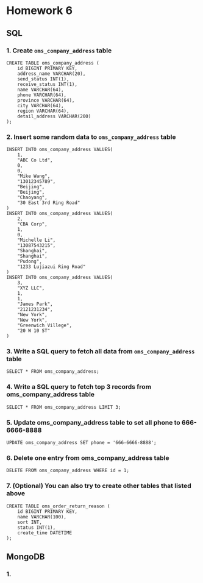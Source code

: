 # Homework 6

## SQL
### 1. Create `oms_company_address` table
```MySQL
CREATE TABLE oms_company_address (
	id BIGINT PRIMARY KEY,
    address_name VARCHAR(20),
    send_status INT(1),
    receive_status INT(1),
    name VARCHAR(64),
    phone VARCHAR(64),
    province VARCHAR(64),
    city VARCHAR(64),
    region VARCHAR(64),
    detail_address VARCHAR(200)
);
```

### 2. Insert some random data to `oms_company_address` table
```MySQL
INSERT INTO oms_company_address VALUES(
    1,
    "ABC Co Ltd",
    0,
    0,
    "Mike Wang",
    "13012345789",
    "Beijing",
    "Beijing",
    "Chaoyang",
    "30 East 3rd Ring Road"
)
INSERT INTO oms_company_address VALUES(
    2,
    "CBA Corp",
    1,
    0,
    "Michelle Li",
    "13087543215",
    "Shanghai",
    "Shanghai",
    "Pudong",
    "1233 Lujiazui Ring Road"
)
INSERT INTO oms_company_address VALUES(
    3,
    "XYZ LLC",
    1,
    1,
    "James Park",
    "2121231234",
    "New York",
    "New York",
    "Greenwich Villege",
    "20 W 10 ST"
)
```

### 3. Write a SQL query to fetch all data from `oms_company_address` table
`SELECT * FROM oms_company_address;`

### 4. Write a SQL query to fetch top 3 records from oms_company_address table
`SELECT * FROM oms_company_address LIMIT 3;`

### 5. Update oms_company_address table to set all phone to 666-6666-8888
`UPDATE oms_company_address SET phone = '666-6666-8888';`

### 6. Delete one entry from oms_company_address table
`DELETE FROM oms_company_address WHERE id = 1;`

### 7. (Optional) You can also try to create other tables that listed above
```MySQL
CREATE TABLE oms_order_return_reason (
	id BIGINT PRIMARY KEY,
    name VARCHAR(100),
    sort INT,
    status INT(1),
    create_time DATETIME
);
```

## MongoDB
### 1.